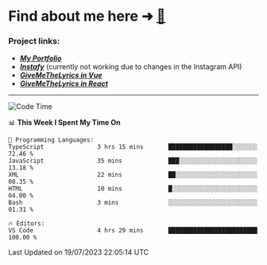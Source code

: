 # Find about me here ➜ [🧑](https://pauabella.dev)

### Project links:
- ***[My Portfolio](https://pauabella.dev)***
- ***[Instafy](https://instafy.me)*** (currently not working due to changes in the Instagram API)
- ***[GiveMeTheLyrics in Vue](https://lyrics.pauabella.dev)***
- ***[GiveMeTheLyrics in React](https://pauabella.dev/GiveMeTheLyrics)***

---
<!--START_SECTION:waka-->
![Code Time](http://img.shields.io/badge/Code%20Time-2%2C312%20hrs%2053%20mins-blue)

📊 **This Week I Spent My Time On** 

```text
💬 Programming Languages: 
TypeScript               3 hrs 15 mins       ██████████████████░░░░░░░   72.46 % 
JavaScript               35 mins             ███░░░░░░░░░░░░░░░░░░░░░░   13.18 % 
XML                      22 mins             ██░░░░░░░░░░░░░░░░░░░░░░░   08.35 % 
HTML                     10 mins             █░░░░░░░░░░░░░░░░░░░░░░░░   04.00 % 
Bash                     3 mins              ░░░░░░░░░░░░░░░░░░░░░░░░░   01.31 % 

🔥 Editors: 
VS Code                  4 hrs 29 mins       █████████████████████████   100.00 % 
```


 Last Updated on 19/07/2023 22:05:14 UTC
<!--END_SECTION:waka-->

